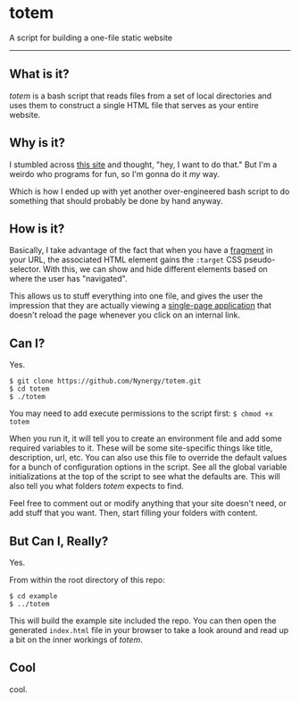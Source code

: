 # totem

A script for building a one-file static website

-------------------------------------------------------------------------------

## What is it?

_totem_ is a bash script that reads files from a set of local directories and
uses them to construct a single HTML file that serves as your entire website.

## Why is it?

I stumbled across [this site](https://john-doe.neocities.org/) and thought,
"hey, I want to do that." But I'm a weirdo who programs for fun, so I'm gonna do
it _my_ way.

Which is how I ended up with yet another over-engineered bash script to do
something that should probably be done by hand anyway.

## How is it?

Basically, I take advantage of the fact that when you have a
[fragment](https://developer.mozilla.org/en-US/docs/Web/URI/Reference/Fragment)
in your URL, the associated HTML element gains the `:target` CSS
pseudo-selector. With this, we can show and hide different elements based on
where the user has "navigated".

This allows us to stuff everything into one file, and gives the user the
impression that they are actually viewing a
[single-page application](https://en.wikipedia.org/wiki/Single-page_application)
that doesn't reload the page whenever you click on an internal link.

## Can I?

Yes.

```shell
$ git clone https://github.com/Nynergy/totem.git
$ cd totem
$ ./totem
```

You may need to add execute permissions to the script first: `$ chmod +x totem`

When you run it, it will tell you to create an environment file and add some
required variables to it. These will be some site-specific things like title,
description, url, etc. You can also use this file to override the default values
for a bunch of configuration options in the script. See all the global variable
initializations at the top of the script to see what the defaults are. This will
also tell you what folders _totem_ expects to find.

Feel free to comment out or modify anything that your site doesn't need, or add
stuff that you want. Then, start filling your folders with content.

## But Can I, Really?

Yes.

From within the root directory of this repo:

```shell
$ cd example
$ ../totem
```

This will build the example site included the repo. You can then open the
generated `index.html` file in your browser to take a look around and read up a
bit on the inner workings of _totem_.

## Cool

cool.

